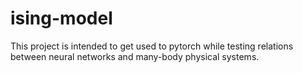 # ising-model
This project is intended to get used to pytorch while testing relations between neural networks and many-body physical systems.
